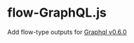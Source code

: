 # flow-GraphQL.js

Add flow-type outputs for [Graphql v0.6.0](https://github.com/graphql/graphql-js)
 